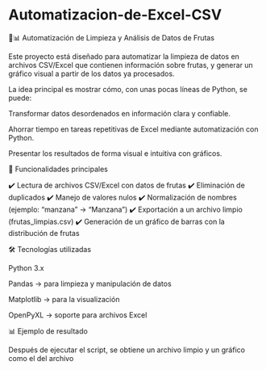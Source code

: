# Automatizacion-de-Excel-CSV
🍎📊 Automatización de Limpieza y Análisis de Datos de Frutas

Este proyecto está diseñado para automatizar la limpieza de datos en archivos CSV/Excel que contienen información sobre frutas, y generar un gráfico visual a partir de los datos ya procesados.

La idea principal es mostrar cómo, con unas pocas líneas de Python, se puede:

Transformar datos desordenados en información clara y confiable.

Ahorrar tiempo en tareas repetitivas de Excel mediante automatización con Python.

Presentar los resultados de forma visual e intuitiva con gráficos.

🚀 Funcionalidades principales

✔️ Lectura de archivos CSV/Excel con datos de frutas
✔️ Eliminación de duplicados
✔️ Manejo de valores nulos
✔️ Normalización de nombres (ejemplo: “manzana” → “Manzana”)
✔️ Exportación a un archivo limpio (frutas_limpias.csv)
✔️ Generación de un gráfico de barras con la distribución de frutas

🛠️ Tecnologías utilizadas

Python 3.x

Pandas → para limpieza y manipulación de datos

Matplotlib → para la visualización

OpenPyXL → soporte para archivos Excel

📊 Ejemplo de resultado

Después de ejecutar el script, se obtiene un archivo limpio y un gráfico como el del archivo
